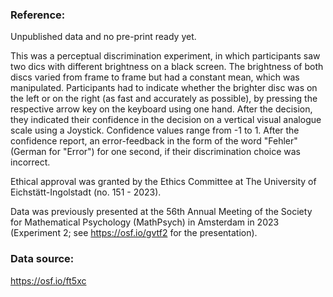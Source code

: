 ### Reference:

Unpublished data and no pre-print ready yet. 

This was a perceptual discrimination experiment, in which participants saw two dics with different brightness on a black screen. The brightness of both discs varied from frame to frame but had a constant mean, which was manipulated. Participants had to indicate whether the brighter disc was on the left or on the right (as fast and accurately as possible), by pressing the respective arrow key on the keyboard using one hand. After the decision, they indicated their confidence in the decision on a vertical visual analogue scale using a Joystick. Confidence values range from -1 to 1.
After the confidence report, an error-feedback in the form of the word "Fehler" (German for "Error") for one second, if their discrimination choice was incorrect. 

Ethical approval was granted by the Ethics Committee at The University of Eichstätt-Ingolstadt (no. 151 - 2023).

Data was previously presented at the 56th Annual Meeting of the Society for Mathematical Psychology (MathPsych) in Amsterdam in 2023 (Experiment 2; see https://osf.io/gvtf2 for the presentation).

### Data source:

https://osf.io/ft5xc